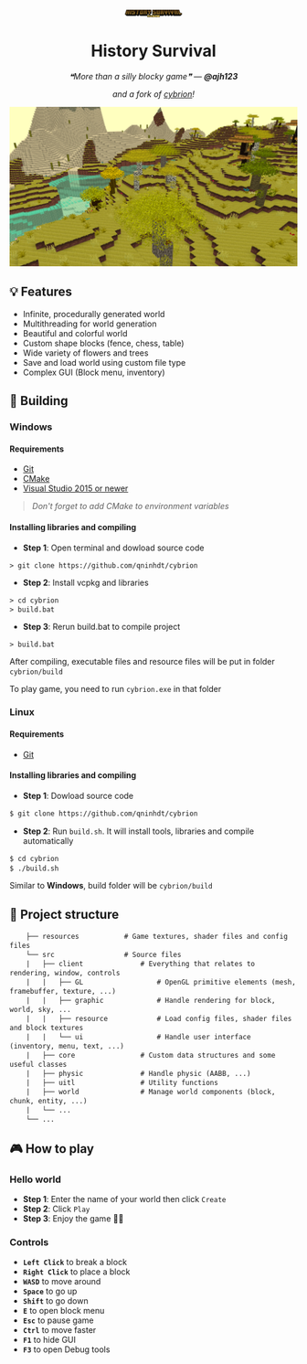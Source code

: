 <p align="center">
    <img width="100" src="./docs/icon.png" alt="History Survival">
    <h1 align="center">History Survival</h1>
    <p align="center"><i>❝More than a silly blocky game❞ — <b>@ajh123</b></i></p>
    <p align="center"><i>and a fork of <a href="https://github.com/qninhdt/cybrion">cybrion</a>!</b></i></p>
</p>

<p align="center">
    <img src="./docs/screenshots/preview.png" alt="Cybrion preview">
</p>

## 💡 Features

- Infinite, procedurally generated world
- Multithreading for world generation
- Beautiful and colorful world
- Custom shape blocks (fence, chess, table)
- Wide variety of flowers and trees
- Save and load world using custom file type
- Complex GUI (Block menu, inventory)

## 🔧 Building

### Windows

#### Requirements

- [Git](https://git-scm.com/)
- [CMake](https://cmake.org/)
- [Visual Studio 2015 or newer](https://visualstudio.microsoft.com/)

> _Don't forget to add CMake to environment variables_

#### Installing libraries and compiling

- __Step 1__: Open terminal and dowload source code

```batch
> git clone https://github.com/qninhdt/cybrion
```

- __Step 2__: Install vcpkg and libraries

```batch
> cd cybrion
> build.bat
```

- __Step 3__: Rerun build.bat to compile project

```batch
> build.bat
```

After compiling, executable files and resource files will be put in folder `cybrion/build`

To play game, you need to run `cybrion.exe` in that folder  

### Linux

#### Requirements

- [Git](https://git-scm.com/)

#### Installing libraries and compiling

- __Step 1__: Dowload source code

```bash
$ git clone https://github.com/qninhdt/cybrion
```

- __Step 2__: Run `build.sh`. It will install tools, libraries and compile automatically

```bash
$ cd cybrion
$ ./build.sh
```

Similar to __Windows__, build folder will be `cybrion/build`

## 📁 Project structure

```text
    ├── resources           # Game textures, shader files and config files
    └── src                 # Source files
    |   ├── client              # Everything that relates to rendering, window, controls          
    |   |   ├── GL                  # OpenGL primitive elements (mesh, framebuffer, texture, ...)
    |   |   ├── graphic             # Handle rendering for block, world, sky, ...
    |   |   ├── resource            # Load config files, shader files and block textures
    |   |   └── ui                  # Handle user interface (inventory, menu, text, ...)
    |   ├── core                # Custom data structures and some useful classes
    |   ├── physic              # Handle physic (AABB, ...)
    |   ├── uitl                # Utility functions
    |   ├── world               # Manage world components (block, chunk, entity, ...)
    |   └── ...
    └── ...
```

## 🎮 How to play

### Hello world

- __Step 1__: Enter the name of your world then click `Create`
- __Step 2__: Click `Play`
- __Step 3__: Enjoy the game 🗿🍷

### Controls

- __`Left Click`__ to break a block
- __`Right Click`__ to place a block
- __`WASD`__ to move around
- __`Space`__ to go up
- __`Shift`__ to go down
- __`E`__ to open block menu
- __`Esc`__ to pause game
- __`Ctrl`__ to move faster
- __`F1`__ to hide GUI
- __`F3`__ to open Debug tools
